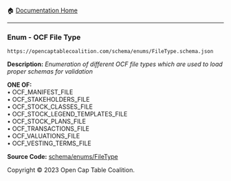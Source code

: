 :house: [Documentation Home](/README.md)

---

### Enum - OCF File Type

`https://opencaptablecoalition.com/schema/enums/FileType.schema.json`

**Description:** _Enumeration of different OCF file types which are used to load proper schemas for validation_

**ONE OF:**</br>&bull; OCF_MANIFEST_FILE </br>&bull; OCF_STAKEHOLDERS_FILE </br>&bull; OCF_STOCK_CLASSES_FILE </br>&bull; OCF_STOCK_LEGEND_TEMPLATES_FILE </br>&bull; OCF_STOCK_PLANS_FILE </br>&bull; OCF_TRANSACTIONS_FILE </br>&bull; OCF_VALUATIONS_FILE </br>&bull; OCF_VESTING_TERMS_FILE

**Source Code:** [schema/enums/FileType](/schema/enums/FileType.schema.json)

Copyright © 2023 Open Cap Table Coalition.
